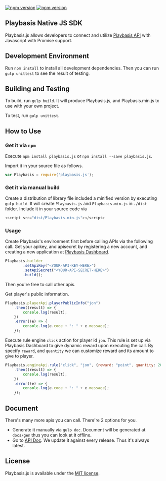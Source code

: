 [![npm version](https://badge.fury.io/js/playbasis.js.svg)](https://badge.fury.io/js/playbasis.js) [![npm version](https://img.shields.io/badge/license-MIT-blue.svg)](https://github.com/playbasis/native-sdk-js/blob/master/LICENSE.md)

## Playbasis Native JS SDK

Playbasis.js allows developers to connect and utilize [Playbasis API](http://doc.playbasis.com/pbapp) with Javascript with Promise support.

## Development Environment

Run `npm install` to install all development dependencies.
Then you can run `gulp unittest` to see the result of testing.

## Building and Testing

To build, run `gulp build`.
It will produce Playbasis.js, and Playbasis.min.js to use with your own project.

To test, run `gulp unittest`.

## How to Use

### Get it via `npm`
Execute `npm install playbasis.js` or `npm install --save playbasis.js`.

Import it in your source file as follows.

```javascript
var Playbasis = require('playbasis.js');
```

### Get it via manual build
Create a distribution of library file included a minified version by executing `gulp build`.
It will create `Playbasis.js` and `Playbasis.min.js` in `./dist` folder.
Include it in your source code via

```javascript
<script src="dist/Playbasis.min.js"></script>
```

### Usage
Create Playbasis's environment first before calling APIs via the following call.
Get your apikey, and apisecret by registering a new account, and creating a new application at [Playbasis Dashboard](https://www.pbapp.net/login).

```javascript
Playbasis.builder
		.setApiKey("<YOUR-API-KEY-HERE>")
		.setApiSecret("<YOUR-API-SECRET-HERE>")
		.build();
```

Then you're free to call other apis.

Get player's public information.

```javascript
Playbasis.playerApi.playerPublicInfo("jon")
	.then((result) => {
		console.log(result);
	})
	.error((e) => {
		console.log(e.code + ": " + e.message);
	});
```

Execute rule engine `click` action for player id `jon`. This rule is set up via Playbasis Dashboard to give dynamic reward upon executing the call.
By specify `reward`, and `quantity` we can customize reward and its amount to give to player.

```javascript
Playbasis.engineApi.rule("click", "jon", {reward: "point", quantity: 20})
	.then((result) => {
		console.log(result);
	})
	.error((e) => {
		console.log(e.code + ": " + e.message);
	});
```

## Document

There's many more apis you can call.
There're 2 options for you.

* Generate it manually via `gulp doc`. Document will be generated at `docs/gen` thus you can look at it offline.
* Go to [API Doc](https://playbasis.github.io/native-sdk-js/). We update it against every release. Thus it's always latest.

## License

Playbasis.js is available under the [MIT license](https://github.com/playbasis/native-sdk-js/blob/master/LICENSE.md).
